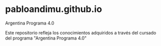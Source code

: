 # pabloandimu.github.io
Argentina Programa 4.0

Este repositorio refleja los conocimientos adquiridos a través del cursado del programa "Argentina Programa 4.0"
